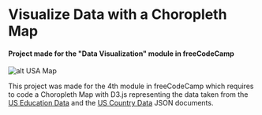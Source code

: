 # Visualize Data with a Choropleth Map
#### Project made for the "Data Visualization" module in freeCodeCamp 

![alt USA Map](https://i.imgur.com/lEvKLWKl.jpg)

This project was made for the 4th module in freeCodeCamp which requires to code a Choropleth Map with D3.js representing the data taken from the [US Education Data](https://raw.githubusercontent.com/no-stack-dub-sack/testable-projects-fcc/master/src/data/choropleth_map/for_user_education.json) and the [US Country Data](https://raw.githubusercontent.com/no-stack-dub-sack/testable-projects-fcc/master/src/data/choropleth_map/counties.json) JSON documents.

